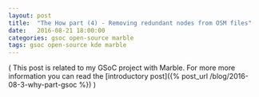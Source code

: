 ```yaml
---
layout: post
title:  "The How part (4) - Removing redundant nodes from OSM files"
date:   2016-08-21 18:00:00
categories: gsoc open-source marble 
tags: gsoc open-source kde marble
---
```


( This post is related to my GSoC project with Marble. For more more information you can read the [introductory post]({% post_url /blog/2016-08-3-why-part-gsoc %}) )